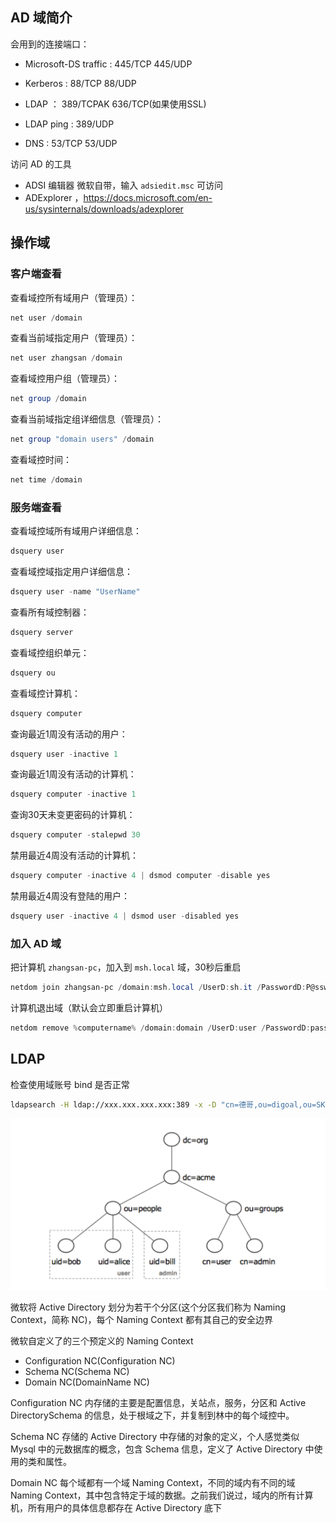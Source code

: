 ## AD 域简介

会用到的连接端口：

- Microsoft-DS traffic : 445/TCP 445/UDP

- Kerberos : 88/TCP 88/UDP
- LDAP ： 389/TCPAK 636/TCP(如果使用SSL)

- LDAP ping : 389/UDP

- DNS : 53/TCP 53/UDP

访问 AD 的工具

- ADSI 编辑器 微软自带，输入 `adsiedit.msc` 可访问
- ADExplorer ，<https://docs.microsoft.com/en-us/sysinternals/downloads/adexplorer>

## 操作域

### 客户端查看

查看域控所有域用户（管理员）：

```powershell
net user /domain
```

查看当前域指定用户（管理员）：

```powershell
net user zhangsan /domain
```

查看域控用户组（管理员）：

```powershell
net group /domain
```

查看当前域指定组详细信息（管理员）：

```powershell
net group "domain users" /domain
```

查看域控时间：

```powershell
net time /domain
```

### 服务端查看

查看域控域所有域用户详细信息：

```powershell
dsquery user
```

查看域控域指定用户详细信息：

```powershell
dsquery user -name "UserName"
```

查看所有域控制器：

```powershell
dsquery server
```

查看域控组织单元：

```powershell
dsquery ou
```

查看域控计算机：

```powershell
dsquery computer
```

查询最近1周没有活动的用户：

```powershell
dsquery user -inactive 1
```

查询最近1周没有活动的计算机：

```powershell
dsquery computer -inactive 1
```

查询30天未变更密码的计算机：

```powershell
dsquery computer -stalepwd 30
```

禁用最近4周没有活动的计算机：

```powershell
dsquery computer -inactive 4 | dsmod computer -disable yes
```

禁用最近4周没有登陆的用户：

```powershell
dsquery user -inactive 4 | dsmod user -disabled yes
```

### 加入 AD 域

把计算机 `zhangsan-pc`，加入到 `msh.local` 域，30秒后重启

```powershell
netdom join zhangsan-pc /domain:msh.local /UserD:sh.it /PasswordD:P@ssw0rd /reboot:30
```

计算机退出域（默认会立即重启计算机）

```powershell
netdom remove %computername% /domain:domain /UserD:user /PasswordD:password
```

## LDAP

检查使用域账号 bind 是否正常

```bash
ldapsearch -H ldap://xxx.xxx.xxx.xxx:389 -x -D "cn=德哥,ou=digoal,ou=SKYMOBI,dc=sky-mobi,dc=com" -W
```

![img](./.assets/AD域简介/20210312220711462.png)

微软将 Active Directory 划分为若干个分区(这个分区我们称为 Naming Context，简称 NC)，每个 Naming Context 都有其自己的安全边界

微软自定义了的三个预定义的 Naming Context

- Configuration NC(Configuration NC)
- Schema NC(Schema NC)
- Domain NC(DomainName NC)

Configuration NC 内存储的主要是配置信息，关站点，服务，分区和 Active DirectorySchema 的信息，处于根域之下，并复制到林中的每个域控中。

Schema NC 存储的 Active Directory 中存储的对象的定义，个人感觉类似 Mysql 中的元数据库的概念，包含 Schema 信息，定义了 Active Directory 中使用的类和属性。

Domain NC 每个域都有一个域 Naming Context，不同的域内有不同的域 Naming Context，其中包含特定于域的数据。之前我们说过，域内的所有计算机，所有用户的具体信息都存在 Active Directory 底下
